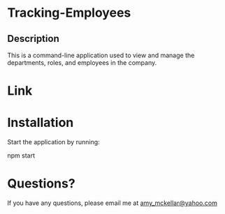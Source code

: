 # Tracking-Employees

## Description

This is a command-line application used to view and manage the departments, roles, and employees in the company.

# Link

# Installation

Start the application by running:

npm start

# Questions?

If you have any questions, please email me at amy_mckellar@yahoo.com
